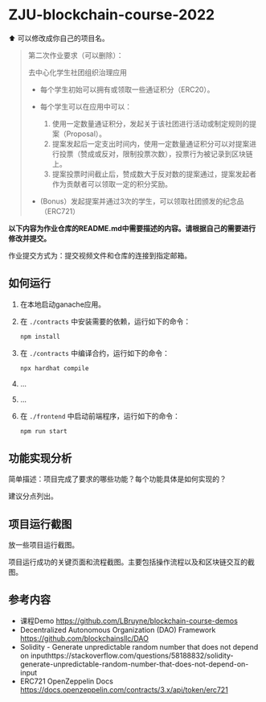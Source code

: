 # ZJU-blockchain-course-2022

⬆ 可以️修改成你自己的项目名。

> 第二次作业要求（可以删除）：
> 
> 去中心化学生社团组织治理应用 
> 
> - 每个学生初始可以拥有或领取一些通证积分（ERC20）。 
> - 每个学生可以在应用中可以： 
>    1. 使用一定数量通证积分，发起关于该社团进行活动或制定规则的提案（Proposal）。 
>    2. 提案发起后一定支出时间内，使用一定数量通证积分可以对提案进行投票（赞成或反对，限制投票次数），投票行为被记录到区块链上。 
>    3. 提案投票时间截止后，赞成数大于反对数的提案通过，提案发起者作为贡献者可以领取一定的积分奖励。 
> 
> - (Bonus）发起提案并通过3次的学生，可以领取社团颁发的纪念品（ERC721）

**以下内容为作业仓库的README.md中需要描述的内容。请根据自己的需要进行修改并提交。**

作业提交方式为：提交视频文件和仓库的连接到指定邮箱。

## 如何运行

1. 在本地启动ganache应用。

2. 在 `./contracts` 中安装需要的依赖，运行如下的命令：
    ```bash
    npm install
    ```
3. 在 `./contracts` 中编译合约，运行如下的命令：
    ```bash
    npx hardhat compile
    ```
4. ...
5. ...
6. 在 `./frontend` 中启动前端程序，运行如下的命令：
    ```bash
    npm run start
    ```

## 功能实现分析

简单描述：项目完成了要求的哪些功能？每个功能具体是如何实现的？

建议分点列出。

## 项目运行截图

放一些项目运行截图。

项目运行成功的关键页面和流程截图。主要包括操作流程以及和区块链交互的截图。

## 参考内容

- 课程Demo https://github.com/LBruyne/blockchain-course-demos
- Decentralized Autonomous Organization (DAO) Framework https://github.com/blockchainsllc/DAO
- Solidity - Generate unpredictable random number that does not depend on inputhttps://stackoverflow.com/questions/58188832/solidity-generate-unpredictable-random-number-that-does-not-depend-on-input
- ERC721 OpenZeppelin Docs https://docs.openzeppelin.com/contracts/3.x/api/token/erc721